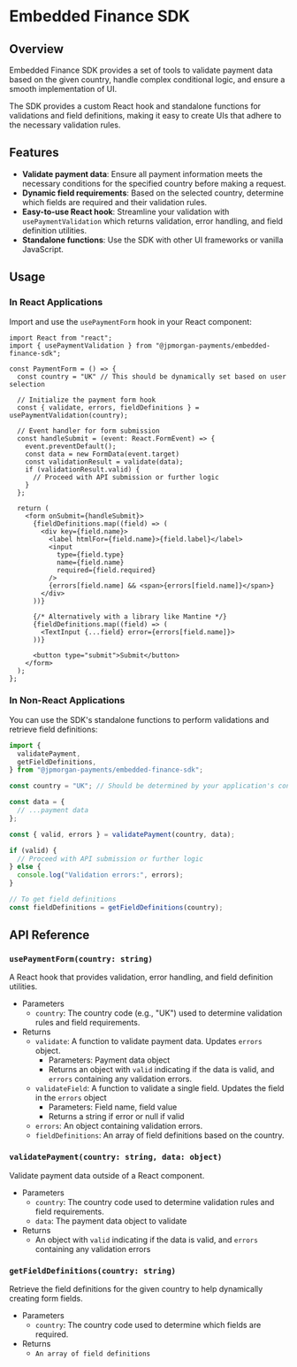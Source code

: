 # Embedded Finance SDK

## Overview

Embedded Finance SDK provides a set of tools to validate payment data based on the given country, handle complex conditional logic, and ensure a smooth implementation of UI.

The SDK provides a custom React hook and standalone functions for validations and field definitions, making it easy to create UIs that adhere to the necessary validation rules.

## Features

- **Validate payment data**: Ensure all payment information meets the necessary conditions for the specified country before making a request.
- **Dynamic field requirements**: Based on the selected country, determine which fields are required and their validation rules.
- **Easy-to-use React hook**: Streamline your validation with `usePaymentValidation` which returns validation, error handling, and field definition utilities.
- **Standalone functions**: Use the SDK with other UI frameworks or vanilla JavaScript.

## Usage

### In React Applications

Import and use the `usePaymentForm` hook in your React component:

```tsx
import React from "react";
import { usePaymentValidation } from "@jpmorgan-payments/embedded-finance-sdk";

const PaymentForm = () => {
  const country = "UK" // This should be dynamically set based on user selection

  // Initialize the payment form hook
  const { validate, errors, fieldDefinitions } = usePaymentValidation(country);

  // Event handler for form submission
  const handleSubmit = (event: React.FormEvent) => {
    event.preventDefault();
    const data = new FormData(event.target)
    const validationResult = validate(data);
    if (validationResult.valid) {
      // Proceed with API submission or further logic
    }
  };

  return (
    <form onSubmit={handleSubmit}>
      {fieldDefinitions.map((field) => (
        <div key={field.name}>
          <label htmlFor={field.name}>{field.label}</label>
          <input
            type={field.type}
            name={field.name}
            required={field.required}
          />
          {errors[field.name] && <span>{errors[field.name]}</span>}
        </div>
      ))}

      {/* Alternatively with a library like Mantine */}
      {fieldDefinitions.map((field) => (
        <TextInput {...field} error={errors[field.name]}>
      ))}

      <button type="submit">Submit</button>
    </form>
  );
};
```

### In Non-React Applications

You can use the SDK's standalone functions to perform validations and retrieve field definitions:

```javascript
import {
  validatePayment,
  getFieldDefinitions,
} from "@jpmorgan-payments/embedded-finance-sdk";

const country = "UK"; // Should be determined by your application's context

const data = {
  // ...payment data
};

const { valid, errors } = validatePayment(country, data);

if (valid) {
  // Proceed with API submission or further logic
} else {
  console.log("Validation errors:", errors);
}

// To get field definitions
const fieldDefinitions = getFieldDefinitions(country);
```

## API Reference

### `usePaymentForm(country: string)`

A React hook that provides validation, error handling, and field definition utilities.

- Parameters
  - `country`: The country code (e.g., "UK") used to determine validation rules and field requirements.
- Returns
  - `validate`: A function to validate payment data. Updates `errors` object.
    - Parameters: Payment data object
    - Returns an object with `valid` indicating if the data is valid, and `errors` containing any validation errors.
  - `validateField`: A function to validate a single field. Updates the field in the `errors` object
    - Parameters: Field name, field value
    - Returns a string if error or null if valid
  - `errors`: An object containing validation errors.
  - `fieldDefinitions`: An array of field definitions based on the country.

### `validatePayment(country: string, data: object)`

Validate payment data outside of a React component.

- Parameters
  - `country`: The country code used to determine validation rules and field requirements.
  - `data`: The payment data object to validate
- Returns
  - An object with `valid` indicating if the data is valid, and `errors` containing any validation errors

### `getFieldDefinitions(country: string)`

Retrieve the field definitions for the given country to help dynamically creating form fields.

- Parameters
  - `country`: The country code used to determine which fields are required.
- Returns
  - `An array of field definitions`
